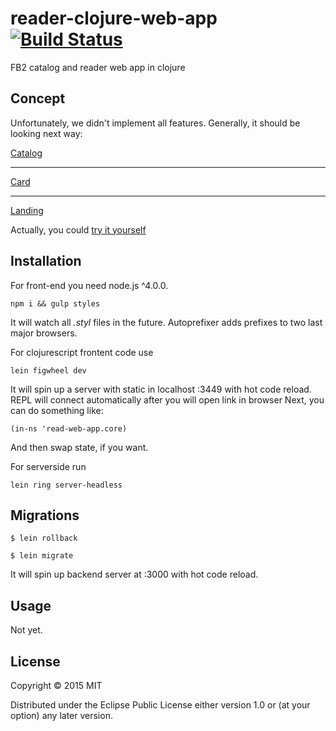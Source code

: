 # reader-clojure-web-app [![Build Status](https://travis-ci.org/Bloomca/reader-clojure-web-app.svg?branch=master)](https://travis-ci.org/Bloomca/reader-clojure-web-app)

FB2 catalog and reader web app in clojure

## Concept

Unfortunately, we didn't implement all features.
Generally, it should be looking next way:

[Catalog](https://slack-files.com/files-tmb/T0FG97U1M-F0G1E4RHR-d06de2a804/pasted_image_at_2015_12_07_01_51_1024.png)

---
[Card](https://slack-files.com/files-tmb/T0FG97U1M-F0G1GHR97-7a8cf52b74/pasted_image_at_2015_12_07_01_52_1024.png)

---
[Landing](https://slack-files.com/files-tmb/T0FG97U1M-F0G1D2K1T-2d6ad4a582/pasted_image_at_2015_12_07_01_54_1024.png)

Actually, you could [try it yourself](http://jsfiddle.net/fkuril/xq8v8wo3/56/embedded/result/)

## Installation

For front-end you need node.js ^4.0.0.
```
npm i && gulp styles
```
It will watch all *.styl* files in the future.
Autoprefixer adds prefixes to two last major browsers.

For clojurescript frontent code use
```
lein figwheel dev
```
It will spin up a server with static in localhost :3449 with hot code reload.
REPL will connect automatically after you will open link in browser
Next, you can do something like:
```
(in-ns 'read-web-app.core)
```
And then swap state, if you want.

For serverside run
```
lein ring server-headless
```

## Migrations
```
$ lein rollback

$ lein migrate
```

It will spin up backend server at :3000 with hot code reload.

## Usage

Not yet.

## License

Copyright © 2015 MIT

Distributed under the Eclipse Public License either version 1.0 or (at
your option) any later version.
